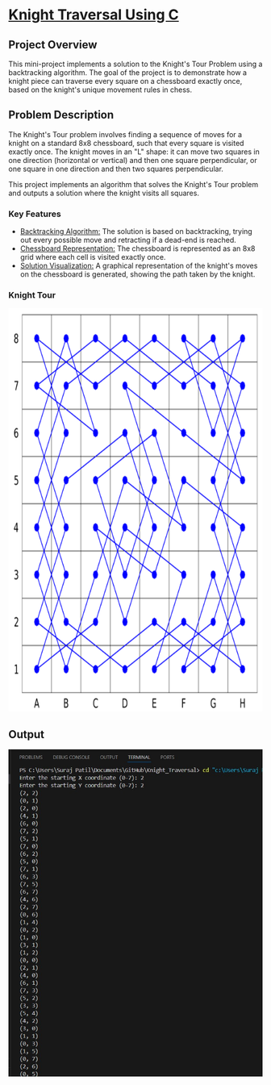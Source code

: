 <h1><u>Knight Traversal Using C</u></h1>
<div class="overview">
<h2>Project Overview</h2>
<p>This mini-project implements a solution to the Knight's Tour Problem using a backtracking algorithm. The goal of the project is to demonstrate how a knight piece can traverse every square on a chessboard exactly once, based on the knight's unique movement rules in chess.</p>
</div>

<section>
<h2>Problem Description</h2>
<p>The Knight's Tour problem involves finding a sequence of moves for a knight on a standard 8x8 chessboard, such that every square is visited exactly once. The knight moves in an "L" shape: it can move two squares in one direction (horizontal or vertical) and then one square perpendicular, or one square in one direction and then two squares perpendicular.

This project implements an algorithm that solves the Knight's Tour problem and outputs a solution where the knight visits all squares.</p>
</section>

<section>
<h3>Key Features</h3>
<ul>
<li><u>Backtracking Algorithm:</u> The solution is based on backtracking, trying out every possible move and retracting if a dead-end is reached.</li>
<li><u>Chessboard Representation:</u> The chessboard is represented as an 8x8 grid where each cell is visited exactly once.</li>
<li><u>Solution Visualization:</u> A graphical representation of the knight's moves on the chessboard is generated, showing the path taken by the knight.</li>
</section>

<section>
<h3>Knight Tour</h3>
<img src="2022-11-11-tour.jpg" height="800px">
</section>

<section>
<h2>Output</h2>
<img src="code_op.jpg">
</section>
